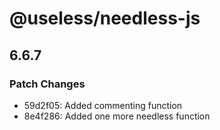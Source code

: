 # @useless/needless-js

## 6.6.7

### Patch Changes

- 59d2f05: Added commenting function
- 8e4f286: Added one more needless function
